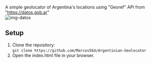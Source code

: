 A simple geolocator of Argentina's locations using "Georef" API from "https://datos.gob.ar" <br>
![img-datos](https://github.com/user-attachments/assets/a512cd5e-7eec-4f73-a861-23e5d4a0ea1c)

## Setup

1. Clone the repository:<br>
   `git clone https://github.com/Marcos564/Argentinian-Geolocator`
3. Open the index.html file in your browser.

